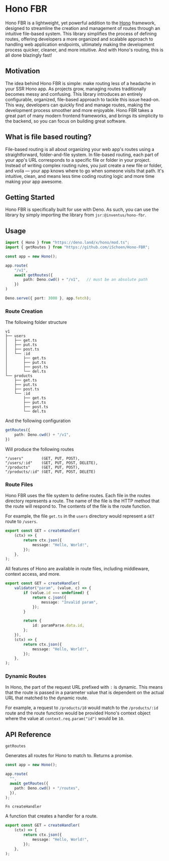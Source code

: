 # Hono FBR

Hono FBR is a lightweight, yet powerful addition to the [Hono](hono.dev) framework, designed to streamline
the creation and management of routes through an intuitive file-based system. This library simplifies
the process of defining routes, offering developers a more organized and scalable approach to
handling web application endpoints, ultimately making the development process quicker, cleaner,
and more intuitive. And with Hono's routing, this is all done blazingly fast!

## Motivation

The idea behind Hono FBR is simple: make routing less of a headache in your SSR Hono app. As projects
grow, managing routes traditionally becomes messy and confusing. This library introduces an
entirely configurable, organized, file-based approach to tackle this issue head-on. This way,
developers can quickly find and manage routes, making the development process smoother and more
enjoyable. Hono FBR takes a great part of many modern frontend frameworks, and brings its simplicity
to the backend, so you can focus on building great software.

## What is file based routing?

File-based routing is all about organizing your web app's routes using a straightforward,
folder-and-file system. In file-based routing, each part of your app's URL corresponds to a specific file
or folder in your project. Instead of writing complex routing rules, you just create a new file or
folder, and voila — your app knows where to go when someone visits that path. It's intuitive, clean,
and means less time coding routing logic and more time making your app awesome.

## Getting Started

Hono FBR is specifically built for use with Deno. As such, you can use the library by simply importing
the library from `jsr:@inventus/hono-fbr`.

## Usage

```typescript
import { Hono } from "https://deno.land/x/hono/mod.ts";
import { getRoutes } from "https://github.com/iSchoen/Hono-FBR";

const app = new Hono();

app.route(
    "/v1",
    await getRoutes({
        path: Deno.cwd() + "/v1",   // must be an absolute path
    })
)

Deno.serve({ port: 3000 }, app.fetch);
```

### Route Creation

The following folder structure

```
v1
├── users
│   ├── get.ts
│   ├── put.ts
│   ├── post.ts
│   └── :id
│       ├── get.ts
│       ├── put.ts
│       ├── post.ts
│       └── del.ts
└── products
    ├── get.ts
    ├── put.ts
    ├── post.ts
    └── :id
        ├── get.ts
        ├── put.ts
        ├── post.ts
        └── del.ts
```

And the following configuration

```typescript
getRoutes({
    path: Deno.cwd() + "/v1",
})
```

Will produce the following routes

```
"/users"        (GET, PUT, POST),
"/users/:id"    (GET, PUT, POST, DELETE),
"/products"     (GET, PUT, POST),
"/products/:id" (GET, PUT, POST, DELETE)
```

### Route Files

Hono FBR uses the file system to define routes. Each file in the routes directory
represents a route. The name of the file is the HTTP method that the route will
respond to. The contents of the file is the route function.

For example, the file `get.ts` in the `users` directory would represent a `GET`
route to `/users`.

```typescript
export const GET = createHandler(
	(ctx) => {
		return ctx.json({
			message: "Hello, World!",
		});
	},
);
```

All features of Hono are available in route files, including middleware, context
access, and more.

```typescript
export const GET = createHandler(
	validator("param", (value, c) => {
		if (value.id === undefined) {
			return c.json({
				message: "Invalid param",
			});
		}

		return {
			id: paramParse.data.id,
		};
	}),
    (ctx) => {
        return ctx.json({
            message: "Hello, World!",
        });
    },
);
```

### Dynamic Routes

In Hono, the part of the request URL prefixed with `:` is dynamic. This means that
the route is passed in a parameter value that is dependent on the actual URL that
matched to the dynamic route.

For example, a request to `/products/10` would match to the `/products/:id` route
and the route function would be provided Hono's context object where the value
at `context.req.param("id")` would be `10`.

## API Reference

`getRoutes`

Generates all routes for Hono to match to. Returns a promise.

```typescript
const app = new Hono();

app.route(
  "",
  await getRoutes({
    path: Deno.cwd() + "/routes",
  }),
);
```

`Fn createHandler`

A function that creates a handler for a route.

```typescript
export const GET = createHandler(
	(ctx) => {
		return ctx.json({
			message: "Hello, World!",
		});
	},
);
```
